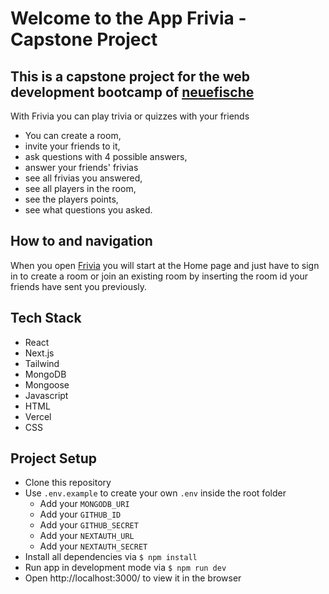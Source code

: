 # Welcome to the App Frivia - Capstone Project

## This is a capstone project for the web development bootcamp of [neuefische](https://www.neuefische.de/)

With Frivia you can play trivia or quizzes with your friends

- You can create a room,
- invite your friends to it,
- ask questions with 4 possible answers,
- answer your friends' frivias
- see all frivias you answered,
- see all players in the room,
- see the players points,
- see what questions you asked.


## How to and navigation

When you open [Frivia](https://capstone-project-woad.vercel.app/) you will start at the Home page and just have to sign in to create a room or join an existing room by inserting the room id your friends have sent you previously.

## Tech Stack

- React
- Next.js
- Tailwind
- MongoDB
- Mongoose
- Javascript
- HTML
- Vercel
- CSS

## Project Setup

- Clone this repository
- Use `.env.example` to create your own `.env` inside the root folder
  - Add your `MONGODB_URI`
  - Add your `GITHUB_ID`
  - Add your `GITHUB_SECRET`
  - Add your `NEXTAUTH_URL`
  - Add your `NEXTAUTH_SECRET`
- Install all dependencies via `$ npm install`
- Run app in development mode via `$ npm run dev`
- Open http://localhost:3000/ to view it in the browser



